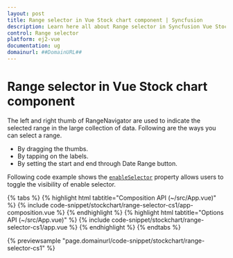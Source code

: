 ```yaml
---
layout: post
title: Range selector in Vue Stock chart component | Syncfusion
description: Learn here all about Range selector in Syncfusion Vue Stock chart component of Syncfusion Essential JS 2 and more.
control: Range selector 
platform: ej2-vue
documentation: ug
domainurl: ##DomainURL##
---
```


# Range selector in Vue Stock chart component

The left and right thumb of RangeNavigator are used to indicate the selected range in the large collection of data. Following are the ways you can select a range.

* By dragging the thumbs.
* By tapping on the labels.
* By setting the start and end through Date Range button.

Following code example shows the [`enableSelector`](https://ej2.syncfusion.com/vue/documentation/api/stock-chart/periodSelector/) property allows users to toggle the visibility of enable selector.

{% tabs %}
{% highlight html tabtitle="Composition API (~/src/App.vue)" %}
{% include code-snippet/stockchart/range-selector-cs1/app-composition.vue %}
{% endhighlight %}
{% highlight html tabtitle="Options API (~/src/App.vue)" %}
{% include code-snippet/stockchart/range-selector-cs1/app.vue %}
{% endhighlight %}
{% endtabs %}
        
{% previewsample "page.domainurl/code-snippet/stockchart/range-selector-cs1" %}